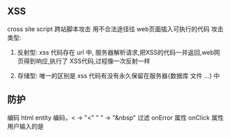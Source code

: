 ## XSS
cross site script 跨站脚本攻击
用不合法途径往 web页面插入可执行的代码
攻击类型:
1. 反射型: 
    xss 代码存在 url 中, 服务器解析请求,把XSS的代码一并返回,web网页得到响应,执行了 XSS代码,过程像一次反射一样

2. 存储型:
    唯一的区别是 xss 代码有没有永久保留在服务器{数据库 文件 ...} 中

## 防护
编码 html entity 编码，<  -> "&lt;" " " -> "&nbsp"
过滤  onError 属性 onClick 属性 用户输入的是<script>
矫正 